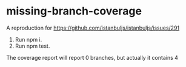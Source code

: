 # missing-branch-coverage
A reproduction for https://github.com/istanbuljs/istanbuljs/issues/291
1. Run npm i.
2. Run npm test.

The coverage report will report 0 branches, but actually it contains 4 
